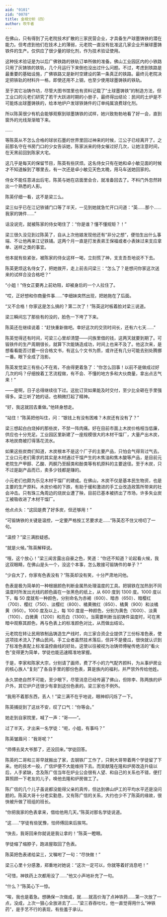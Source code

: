 ```yaml
---
aid: "0101"
zid: "0078"
title: 金相分析（四）
author: 吹牛者
---
```


在佛山，只有得到了元老院技术扩散的三家民营企业，才具备生产球墨铸铁的潜在能力。但考虑到他们在技术上的薄弱，元老院一直没有批准这几家企业开展球墨铸铁件的生产。仅供应了很少量的球化剂，作为技术验证使用。



这种技术验证是为以后广佛铁路的铁轨订单所做的准备。佛山工业园区内的小铁路只用了灰铸铁的铁轨，几个月运行下来倒也没出过什么问题。不过，考虑到铁路是最重要的基础设施，广佛铁路又是新时空建设的第一条真正的铁路。最终元老院决定把铁轨的材料升一格，即使还用不上钢，也至少使用球墨铸铁的铁轨。



至于其它冶铸作坊，尽管大图书馆里也有资料记载了“土球墨铸铁”的制造方法，但工业口的元老们研究了若干大跃进时期的小册子，最终得出结论：民间的土炉是不可能炼出球墨铸铁的，给本地炉户发球铁铸件的订单纯属浪费球化剂。



所以陈英很少有机会能够观察到球墨铸铁的试样，她兴致勃勃地看了好一会，直到窗外的光线渐渐暗下来。



……



等陈英从不怎么合格的球状石墨的世界里回过神来的时候，江公子已经离开了。之前那名守在书房门口的少女告诉她，陈家派来的侍女催过好几次，让她注意时间，在天黑前回到陈家大宅。



这几乎是每天的保留节目，陈英有些厌烦。这名侍女只有在她和卓小敏见面的时候才不知道躲到了哪里去，有一次还是卓小敏见天色太晚，用马车送她回家的。



侍女不能任意进出后宅，陈英与她在店面里会合，就准备回去了。不料门外忽然转出一个熟悉的人影。



陈英仔细一看，这不是梁三么。



梁三似乎已在江记铁铺门口等了半天，一见到她就急忙开口问道：“英……那个……我家的铸件……”



话没说完，就被陈家的侍女喝住了：“你是谁？懂不懂规矩？！”



梁三很久没见到过陈英了，自从上次他娘发现他还有“非分之想”，便怕生出什么事端、不让他再来江记铁铺。这两个月一直是打发表弟王保福或者小表妹过来支应拿单、送样之类的事宜。



他本就有些紧张，被陈家的侍女这样一喝，立刻慌了神，支支吾吾地说不下去。



陈英更烦这名侍女了，把她拨开，走上前去问梁三：“怎么了？是想问你家这次送来的试样合没合格吧？”



“小姐！”侍女正要再上前劝阻，却被身后的一个人拉住了。



“哎，正好想和你商量件事……”李细妹突然出现，把她拖在了后面。



“又不合格！你家这是怎么搞的？第二次了！”陈英这时板着脸对梁三说道。



梁三瞬间忘了那些有的没的，脸色一下垮了下来。



陈英还在继续说着：“赶快重新做吧。幸好这次的交货时间长，还有六七天……”



陈英觉得还有时间，可梁三心里却清楚——问族里借的钱，这两天就要到期了。可锻铁件的生产周期很长，就算下次能铸造成功，时间上也来不及了。他这次来，是想看看能否讨要一份合格文书，有这么个文书为质，或许还有几分可能去别处腾挪一番。眼下全成了泡影。



陈英发觉梁三有些心不在焉，不由得更着急了：“你怎么回事！以前不是做成过好几次的吗？仔细按着工艺流程做，有不会、不懂的地方多和大伙商量，拿出点志气来！”



——是啊，日子总得继续往下过。这批订货如果能及时交付，至少比全砸在手里强得多。梁三听了她的话，也稍微打起了精神。



“好，我这就回去重做。”他转身想走。



“站住！”陈英把他叫住，问：“银钱上有没有困难？木炭还有没有了？”



梁三想起白白烧掉的那些炭，不禁一阵肉痛。好在目前市面上木炭价格相当低廉，供应也十分充足。工业园区里新建了一座规模很大的木材干馏厂，大量产出木炭，本地炭商被打得落花流水。



如果这些炭商们知道，木炭根本不是这个厂子的主要产品，只怕会气得背过气去。工业口元老们需求的其实是木材通过干馏产生的木焦油和焦木酸等产品，是目前元老院生产甲醇、乙酸、丙酮乃至醛类和酚类等有机原料的主要途径。至于木炭，只不过是副产品而已，卖多少钱都是赚的。



小元老们也颇为乐见木材干馏厂的建成。在佛山，木炭不仅是基本民生物资，也是主要的生产原料。木炭价格的下跌，有助于缓和激进的手工业改造政策所带来的社会冲击。只有珠三角周边的烧炭业遭了殃，目前已基本被挤出了市场，许多失业炭工被吸收进了木材干馏厂。



他点点头：“这回是费了好多炭，但还够用！”



“可锻铸铁的关键是温控，一定要严格按工艺要求走……”陈英忍不住又唠叨了一句。



“温控？”梁三满脸疑惑。



“就是火候。”陈英解释说。



“哦，这个放心！”梁三闻言露出自豪之色，笑道：“你还不知道？论起看火候，我这双眼睛，在佛山是头一个，没这个本事，怎么敢接可锻铸件的单子？”



“少自大了，你家有色表没有？”陈英却没有笑，十分严肃地问他。



色表是极为简单的一种根据颜色判断金属热处理温度的工具。把钢铁在加热到不同温度时所发出光线的颜色画在一张黑色的纸上，从 600 度到 1300 度。1000 度以下，每 50 度就有一种颜色，分别命名为赤褐（600）、暗赤（650）、暗樱红（700）、樱红（750）、淡樱红（800）、橘黄微红（850）、橘黄（900）和淡橘黄（950）。1000 度及以上，每 100 度是一种颜色，分别为黄色（1000）、淡黄（1100）、白微黄（1200）和亮白（1300）。当需要判断当前铸件温度时，可在黑暗中观察其颜色，再与色表上的标准颜色对比，从而做出结论。



元老院在转让民用铁制品铸造生产线时，向三家合资企业提供了三份标准色表，使这项技术流入了佛山民间。手工业者虽然技术落后，但并不是傻瓜，很快就认识到了标准色表配上标准温控曲线的好处。这使以往被视为冶铸师傅秘传绝活的“看火色”变得更为简单，学徒也能迅速精准地掌握。



于是，李家和陈家大宗，分别请了画师，费了不小的力气配齐颜料，为从事炉房业的核心族人“复刻”了各自手里的那份色表，算是族内的福利，并严禁外传给他姓。



永久禁绝自然不可能，至少眼下，尽管消息已经传遍了佛山，但除李、陈两族的炉户外，其它炉户还很少有拿到这份色表的。梁三家也不例外。



“我用不着那东西，丢人！”梁三满不在乎地说，眼神却闪烁了一下。



陈英捕捉到了这丝不安，叹了口气：“你等会。”



她走到自家院里，喊了一声：“哥——”。



过了半天，才出来一名学徒：“呃，小姐，有事吗？”



陈英皱眉问：“我哥呢？”



“师傅去吴大爷那了，还没回来。”学徒回答。



陈英的二哥和三哥早就搬出了家，去钢铁厂工作了，只剩大哥带着两个学徒留了下来。他的技术一般，广信炉便不大能维持下去。而吴献隆在隆和炉房改造升级以后，人手紧缺，念及陈广信当年在炉业公会很有人望、和自己的关系也不错，便打算照顾一下老友的儿子，唤他去隆和炉房做工了。



陈广信的几个儿子虽说都没能得父亲的真传，但达到佛山炉工的平均水平还是没问题的。陈英大哥十分老实勤恳，又有陈广信的关系，大约也少不了陈英的缘故，很快被升做了班组的班长。



“你把我家的色表拿来，借给他用几天。”陈英对那名学徒说道。



“这……”学徒有些犹豫，怕师傅回来后挨骂。



“快去，我哥回来你就说是我让拿的！”陈英一瞪眼。



学徒缩了缩脖子，跑进屋取回了色表。



陈英把色表递给梁三，又嘱咐了一句：“尽快做！”



梁三心里十分感激，郑重地对她说：“这次一定可以，你就等着好消息吧！”



“可惜，神铁药上次都用没了……”他又小声地补充了一句。



“什么？”陈英心下一惊。



“唉，我也是着急。想确保一次做成，就……就高价淘了点神铁药……第一次放了一点，没成，上次一狠心全放进去了……”梁三吞吞吐吐，他一直觉得用什么“神铁药”，是手艺不行的表现，有些羞于承认。




